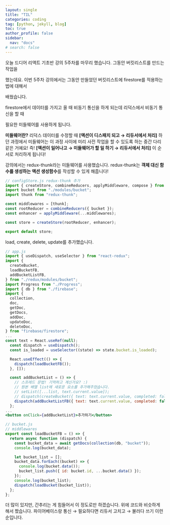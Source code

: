 ```yaml
---
layout: single
title: "TIL"
categories: coding
tag: [python, jekyll, blog]
toc: true
author_profile: false
sidebar:
  nav: "docs"
# search: false
---
```


오늘 드디어 리액트 기초반 강의 5주차를 마무리 했습니다. 그동안 버킷리스트를 만드는 작업을

했는데요. 이번 5주차 강의에서는 그동안 만들었던 버킷리스트에 firestore를 적용하는 법에 대해서

배웠습니다.

firestore에서 데이터를 가지고 올 때 비동기 통신을 하게 되는데 리덕스에서 비동기 통신을 할 때

필요한 미들웨어를 사용하게 됩니다.

**미들웨어란?** 리덕스 데이터를 수정할 때 **[액션이 디스패치 되고 → 리듀서에서 처리]** 하던 과정에서
미들웨어는 이 과정 사이에 미리 사전 작업을 할 수 있도록 하는 중간 다리 같은 거예요!
즉! **[액션이 일어나고 → 미들웨어가 할 일 하기 → 리듀서에서 처리]** 이 순서로 처리하게 됩니다!

강의에서는 redux-thunk라는 미들웨어를 사용했습니다. redux-thunk는 **객체 대신 함수를 생성하는 액션 생성함수**를 작성할 수 있게 해줍니다!

```jsx
// configStore.js redux-thunk 추가
import { createStore, combineReducers, applyMiddleware, compose } from "redux";
import bucket from "./modules/bucket";
import thunk from "redux-thunk";

const middlewares = [thunk];
const rootReducer = combineReducers({ bucket });
const enhancer = applyMiddleware(...middlewares);

const store = createStore(rootReducer, enhancer);

export default store;
```

load, create, delete, update를 추가했습니다.

```jsx
// app.js
import { useDispatch, useSelector } from "react-redux";
import {
  createBucket,
  loadBucketFB,
  addBucketListFB,
} from "./redux/modules/bucket";
import Progress from "./Progress";
import { db } from "./firebase";
import {
  collection,
  doc,
  getDoc,
  getDocs,
  addDoc,
  updateDoc,
  deleteDoc,
} from "firebase/firestore";
...
const text = React.useRef(null);
  const dispatch = useDispatch();
  const is_loaded = useSelector((state) => state.bucket.is_loaded);

  React.useEffect(() => {
    dispatch(loadBucketFB());
  }, []);

  const addBucketList = () => {
    // 스프레드 문법! 기억하고 계신가요? :)
    // 원본 배열 list에 새로운 요소를 추가해주었습니다.
    // setList([...list, text.current.value]);
    // dispatch(createBucket({ text: text.current.value, completed: false }));
    dispatch(addBucketListFB({ text: text.current.value, completed: false }));
  };
...
<button onClick={addBucketList}>추가하기</button>
```

```jsx
// bucket.js
// middlewares
export const loadBucketFB = () => {
  return async function (dispatch) {
    const bucket_data = await getDocs(collection(db, "bucket"));
    console.log(bucket_data);

    let bucket_list = [];
    bucket_data.forEach((bucket) => {
      console.log(bucket.data());
      bucket_list.push({ id: bucket.id, ...bucket.data() });
    });
    console.log(bucket_list);
    dispatch(loadBucket(bucket_list));
  };
};
```

더 많이 있지만, 간추리는 게 힘들어서 이 정도로만 하겠습니다. 위에 코드와 비슷하게 해서 짰습니다. 파이어베이스랑 통신 → 필요하다면 리듀서 고치고 → 불러다 쓰기 이런 순입니다.
